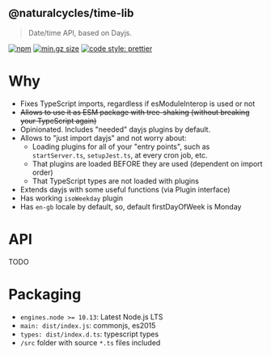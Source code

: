 ## @naturalcycles/time-lib

> Date/time API, based on Dayjs.

[![npm](https://img.shields.io/npm/v/@naturalcycles/time-lib/latest.svg)](https://www.npmjs.com/package/@naturalcycles/time-lib)
[![min.gz size](https://badgen.net/bundlephobia/minzip/@naturalcycles/time-lib)](https://bundlephobia.com/result?p=@naturalcycles/time-lib)
[![code style: prettier](https://img.shields.io/badge/code_style-prettier-ff69b4.svg?style=flat-square)](https://github.com/prettier/prettier)

# Why

- Fixes TypeScript imports, regardless if esModuleInterop is used or not
- ~~Allows to use it as ESM package with tree-shaking (without breaking your TypeScript again)~~
- Opinionated. Includes "needed" dayjs plugins by default.
- Allows to "just import dayjs" and not worry about:
  - Loading plugins for all of your "entry points", such as `startServer.ts`, `setupJest.ts`, at
    every cron job, etc.
  - That plugins are loaded BEFORE they are used (dependent on import order)
  - That TypeScript types are not loaded with plugins
- Extends dayjs with some useful functions (via Plugin interface)
- Has working `isoWeekday` plugin
- Has `en-gb` locale by default, so, default firstDayOfWeek is Monday

# API

TODO

# Packaging

- `engines.node >= 10.13`: Latest Node.js LTS
- `main: dist/index.js`: commonjs, es2015
- `types: dist/index.d.ts`: typescript types
- `/src` folder with source `*.ts` files included
